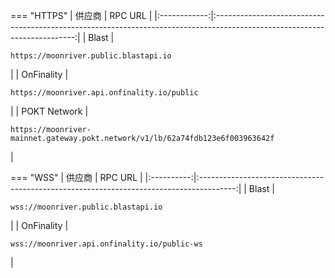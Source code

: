 === "HTTPS"
    |   供应商   |                                                          RPC URL                                                          |
    |:------------:|:-------------------------------------------------------------------------------------------------------------------------:|
    |    Blast     |                     <pre style="padding-right: 2em">```https://moonriver.public.blastapi.io```</pre>                      |
    <!-- |   Dwellir    |                       <pre style="padding-right: 2em">```https://moonriver-rpc.dwellir.com```</pre>                       | -->
    |  OnFinality  |                  <pre style="padding-right: 2em">```https://moonriver.api.onfinality.io/public```</pre>                   |
    | POKT Network | <pre style="padding-right: 2em">```https://moonriver-mainnet.gateway.pokt.network/v1/lb/62a74fdb123e6f003963642f```</pre> |

=== "WSS"
    |  供应商  |                                         RPC URL                                         |
    |:----------:|:---------------------------------------------------------------------------------------:|
    |   Blast    |     <pre style="padding-right: 2em">```wss://moonriver.public.blastapi.io```</pre>      |
    <!-- |  Dwellir   |       <pre style="padding-right: 2em">```wss://moonriver-rpc.dwellir.com```</pre>       | -->
    | OnFinality | <pre style="padding-right: 2em">```wss://moonriver.api.onfinality.io/public-ws```</pre> |
